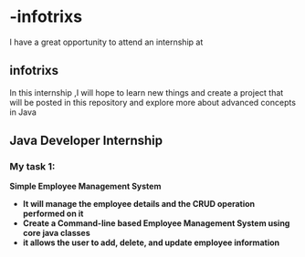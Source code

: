 # -infotrixs
<html>
<p>I have a great opportunity to attend an internship at <h2>infotrixs</h2> In this internship ,I will hope to learn new things and create  a project that will be posted in this repository and explore more about advanced concepts in Java 
</p>
<h2>Java Developer Internship</h2>
<h3>My task 1:</h3> 
  <b>Simple Employee Management System<b>
<ul>
  <li> It will manage the employee details and the CRUD operation performed on it</li>
  <li>Create a Command-line based Employee Management System using core java classes</li>
  <li>it allows the user to add, delete, and update employee information</li>
</ul>


</html>
